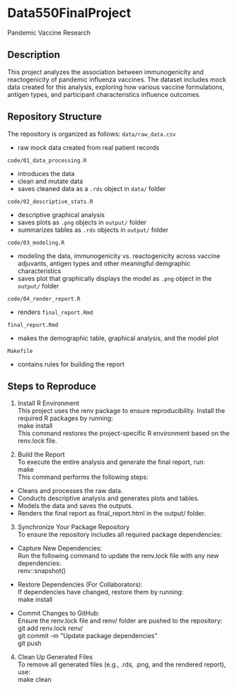 # Data550FinalProject
Pandemic Vaccine Research

## Description
This project analyzes the association between immunogenicity and reactogenicity of pandemic influenza vaccines. The dataset includes mock data created for this analysis, exploring how various vaccine formulations, antigen types, and participant characteristics influence outcomes.

## Repository Structure
The repository is organized as follows:
`data/raw_data.csv`

  - raw mock data created from real patient records

`code/01_data_processing.R`

  - introduces the data
  - clean and mutate data
  - saves cleaned data as a `.rds` object in `data/` folder
  
`code/02_descriptive_stats.R`

  - descriptive graphical analysis
  - saves plots as  `.png` objects in `output/` folder
  - summarizes tables as  `.rds` objects in `output/` folder
  
`code/03_modeling.R`

  - modeling the data, immunogenicity vs. reactogenicity across vaccine adjuvants, antigen types and other meaningful demgraphic characteristics
  - saves plot that graphically displays the model as `.png` object in the `output/` folder

`code/04_render_report.R`

  - renders `final_report.Rmd`

`final_report.Rmd`

  - makes the demographic table, graphical analysis, and the model plot

`Makefile`

  - contains rules for building the report
  
## Steps to Reproduce
1. Install R Environment  
This project uses the renv package to ensure reproducibility. Install the required R packages by running:  
make install  
This command restores the project-specific R environment based on the renv.lock file.

2. Build the Report  
To execute the entire analysis and generate the final report, run:  
make  
This command performs the following steps:  
- Cleans and processes the raw data.  
- Conducts descriptive analysis and generates plots and tables.  
- Models the data and saves the outputs.  
- Renders the final report as final_report.html in the output/ folder.  

3. Synchronize Your Package Repository  
To ensure the repository includes all required package dependencies:  
- Capture New Dependencies:  
  Run the following command to update the renv.lock file with any new dependencies:  
  renv::snapshot()  

- Restore Dependencies (For Collaborators):  
  If dependencies have changed, restore them by running:  
  make install
  
- Commit Changes to GitHub:  
  Ensure the renv.lock file and renv/ folder are pushed to the repository:  
  git add renv.lock renv/  
  git commit -m "Update package dependencies"  
  git push  

4. Clean Up Generated Files  
To remove all generated files (e.g., .rds, .png, and the rendered report), use:  
make clean